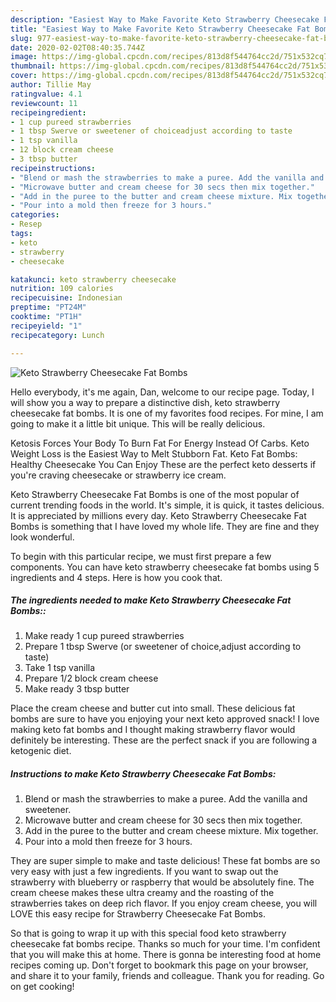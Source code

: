 ```yaml
---
description: "Easiest Way to Make Favorite Keto Strawberry Cheesecake Fat Bombs"
title: "Easiest Way to Make Favorite Keto Strawberry Cheesecake Fat Bombs"
slug: 977-easiest-way-to-make-favorite-keto-strawberry-cheesecake-fat-bombs
date: 2020-02-02T08:40:35.744Z
image: https://img-global.cpcdn.com/recipes/813d8f544764cc2d/751x532cq70/keto-strawberry-cheesecake-fat-bombs-recipe-main-photo.jpg
thumbnail: https://img-global.cpcdn.com/recipes/813d8f544764cc2d/751x532cq70/keto-strawberry-cheesecake-fat-bombs-recipe-main-photo.jpg
cover: https://img-global.cpcdn.com/recipes/813d8f544764cc2d/751x532cq70/keto-strawberry-cheesecake-fat-bombs-recipe-main-photo.jpg
author: Tillie May
ratingvalue: 4.1
reviewcount: 11
recipeingredient:
- 1 cup pureed strawberries
- 1 tbsp Swerve or sweetener of choiceadjust according to taste
- 1 tsp vanilla
- 12 block cream cheese
- 3 tbsp butter
recipeinstructions:
- "Blend or mash the strawberries to make a puree. Add the vanilla and sweetener."
- "Microwave butter and cream cheese for 30 secs then mix together."
- "Add in the puree to the butter and cream cheese mixture. Mix together."
- "Pour into a mold then freeze for 3 hours."
categories:
- Resep
tags:
- keto
- strawberry
- cheesecake

katakunci: keto strawberry cheesecake
nutrition: 109 calories
recipecuisine: Indonesian
preptime: "PT24M"
cooktime: "PT1H"
recipeyield: "1"
recipecategory: Lunch

---
```



![Keto Strawberry Cheesecake Fat Bombs](https://img-global.cpcdn.com/recipes/813d8f544764cc2d/751x532cq70/keto-strawberry-cheesecake-fat-bombs-recipe-main-photo.jpg)

Hello everybody, it's me again, Dan, welcome to our recipe page. Today, I will show you a way to prepare a distinctive dish, keto strawberry cheesecake fat bombs. It is one of my favorites food recipes. For mine, I am going to make it a little bit unique. This will be really delicious.

Ketosis Forces Your Body To Burn Fat For Energy Instead Of Carbs. Keto Weight Loss is the Easiest Way to Melt Stubborn Fat. Keto Fat Bombs: Healthy Cheesecake You Can Enjoy These are the perfect keto desserts if you&#39;re craving cheesecake or strawberry ice cream.

Keto Strawberry Cheesecake Fat Bombs is one of the most popular of current trending foods in the world. It's simple, it is quick, it tastes delicious. It is appreciated by millions every day. Keto Strawberry Cheesecake Fat Bombs is something that I have loved my whole life. They are fine and they look wonderful.


To begin with this particular recipe, we must first prepare a few components. You can have keto strawberry cheesecake fat bombs using 5 ingredients and 4 steps. Here is how you cook that.

##### The ingredients needed to make Keto Strawberry Cheesecake Fat Bombs::

1. Make ready 1 cup pureed strawberries
1. Prepare 1 tbsp Swerve (or sweetener of choice,adjust according to taste)
1. Take 1 tsp vanilla
1. Prepare 1/2 block cream cheese
1. Make ready 3 tbsp butter


Place the cream cheese and butter cut into small. These delicious fat bombs are sure to have you enjoying your next keto approved snack! I love making keto fat bombs and I thought making strawberry flavor would definitely be interesting. These are the perfect snack if you are following a ketogenic diet. 

##### Instructions to make Keto Strawberry Cheesecake Fat Bombs:

1. Blend or mash the strawberries to make a puree. Add the vanilla and sweetener.
1. Microwave butter and cream cheese for 30 secs then mix together.
1. Add in the puree to the butter and cream cheese mixture. Mix together.
1. Pour into a mold then freeze for 3 hours.


They are super simple to make and taste delicious! These fat bombs are so very easy with just a few ingredients. If you want to swap out the strawberry with blueberry or raspberry that would be absolutely fine. The cream cheese makes these ultra creamy and the roasting of the strawberries takes on deep rich flavor. If you enjoy cream cheese, you will LOVE this easy recipe for Strawberry Cheesecake Fat Bombs. 

So that is going to wrap it up with this special food keto strawberry cheesecake fat bombs recipe. Thanks so much for your time. I'm confident that you will make this at home. There is gonna be interesting food at home recipes coming up. Don't forget to bookmark this page on your browser, and share it to your family, friends and colleague. Thank you for reading. Go on get cooking!
